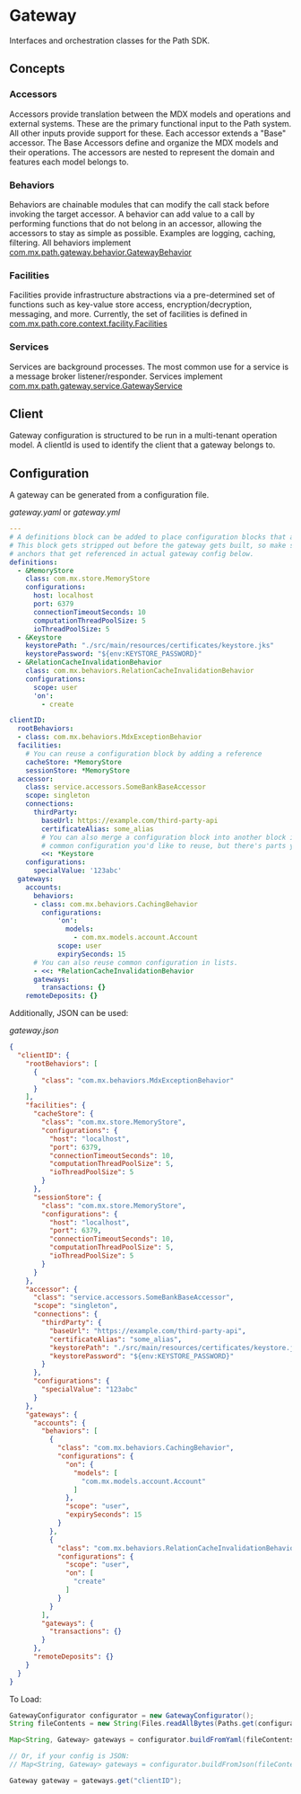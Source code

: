 # Gateway

Interfaces and orchestration classes for the Path SDK.

## Concepts

### Accessors

Accessors provide translation between the MDX models and operations and external systems. These are the primary functional input to the Path system. All other inputs provide support for these. Each accessor extends a "Base" accessor. The Base Accessors define and organize the MDX models and their operations. The accessors are nested to represent the domain and features each model belongs to.

### Behaviors

Behaviors are chainable modules that can modify the call stack before invoking the target accessor. A behavior can add value to a call by performing functions that do not belong in an accessor, allowing the accessors to stay as simple as possible. Examples are logging, caching, filtering. All behaviors implement [com.mx.path.gateway.behavior.GatewayBehavior](https://github.com/mxenabled/path-sdk/blob/master/gateway/src/main/java/com/mx/path/gateway/behavior/GatewayBehavior.java)

### Facilities

Facilities provide infrastructure abstractions via a pre-determined set of functions such as key-value store access, encryption/decryption, messaging, and more. Currently, the set of facilities is defined in [com.mx.path.core.context.facility.Facilities](https://github.com/mxenabled/path-sdk/blob/master/context/src/main/java/com/mx/path/model/context/facility/Facilities.java)

### Services

Services are background processes. The most common use for a service is a message broker listener/responder. Services implement [com.mx.path.gateway.service.GatewayService](https://github.com/mxenabled/path-sdk/blob/master/gateway/src/main/java/com/mx/path/gateway/service/GatewayService.java)

## Client

Gateway configuration is structured to be run in a multi-tenant operation model. A clientId is used to identify the
client that a gateway belongs to.

## Configuration

A gateway can be generated from a configuration file.

_gateway.yaml_ or _gateway.yml_

```yaml
---
# A definitions block can be added to place configuration blocks that are shareable.
# This block gets stripped out before the gateway gets built, so make sure to only place
# anchors that get referenced in actual gateway config below.
definitions: 
  - &MemoryStore
    class: com.mx.store.MemoryStore
    configurations:
      host: localhost
      port: 6379
      connectionTimeoutSeconds: 10
      computationThreadPoolSize: 5
      ioThreadPoolSize: 5
  - &Keystore
    keystorePath: "./src/main/resources/certificates/keystore.jks"
    keystorePassword: "${env:KEYSTORE_PASSWORD}"
  - &RelationCacheInvalidationBehavior
    class: com.mx.behaviors.RelationCacheInvalidationBehavior
    configurations:
      scope: user
      'on':
        - create

clientID:
  rootBehaviors:
  - class: com.mx.behaviors.MdxExceptionBehavior
  facilities:
    # You can reuse a configuration block by adding a reference
    cacheStore: *MemoryStore
    sessionStore: *MemoryStore
  accessor:
    class: service.accessors.SomeBankBaseAccessor
    scope: singleton
    connections:
      thirdParty:
        baseUrl: https://example.com/third-party-api
        certificateAlias: some_alias
        # You can also merge a configuration block into another block if there is some
        # common configuration you'd like to reuse, but there's parts you'd like to add/change.
        <<: *Keystore 
    configurations:
      specialValue: '123abc'
  gateways:
    accounts:
      behaviors:
      - class: com.mx.behaviors.CachingBehavior
        configurations:
            'on':
              models:
                - com.mx.models.account.Account
            scope: user
            expirySeconds: 15
      # You can also reuse common configuration in lists.
      - <<: *RelationCacheInvalidationBehavior
      gateways:
        transactions: {}
    remoteDeposits: {}
```

Additionally, JSON can be used:

_gateway.json_

```json
{
  "clientID": {
    "rootBehaviors": [
      {
        "class": "com.mx.behaviors.MdxExceptionBehavior"
      }
    ],
    "facilities": {
      "cacheStore": {
        "class": "com.mx.store.MemoryStore",
        "configurations": {
          "host": "localhost",
          "port": 6379,
          "connectionTimeoutSeconds": 10,
          "computationThreadPoolSize": 5,
          "ioThreadPoolSize": 5
        }
      },
      "sessionStore": {
        "class": "com.mx.store.MemoryStore",
        "configurations": {
          "host": "localhost",
          "port": 6379,
          "connectionTimeoutSeconds": 10,
          "computationThreadPoolSize": 5,
          "ioThreadPoolSize": 5
        }
      }
    },
    "accessor": {
      "class": "service.accessors.SomeBankBaseAccessor",
      "scope": "singleton",
      "connections": {
        "thirdParty": {
          "baseUrl": "https://example.com/third-party-api",
          "certificateAlias": "some_alias",
          "keystorePath": "./src/main/resources/certificates/keystore.jks",
          "keystorePassword": "${env:KEYSTORE_PASSWORD}"
        }
      },
      "configurations": {
        "specialValue": "123abc"
      }
    },
    "gateways": {
      "accounts": {
        "behaviors": [
          {
            "class": "com.mx.behaviors.CachingBehavior",
            "configurations": {
              "on": {
                "models": [
                  "com.mx.models.account.Account"
                ]
              },
              "scope": "user",
              "expirySeconds": 15
            }
          },
          {
            "class": "com.mx.behaviors.RelationCacheInvalidationBehavior",
            "configurations": {
              "scope": "user",
              "on": [
                "create"
              ]
            }
          }
        ],
        "gateways": {
          "transactions": {}
        }
      },
      "remoteDeposits": {}
    }
  }
}
```

To Load:

```java
GatewayConfigurator configurator = new GatewayConfigurator();
String fileContents = new String(Files.readAllBytes(Paths.get(configurationPath)), StandardCharsets.UTF_8);

Map<String, Gateway> gateways = configurator.buildFromYaml(fileContents);

// Or, if your config is JSON:
// Map<String, Gateway> gateways = configurator.buildFromJson(fileContents);

Gateway gateway = gateways.get("clientID");
```

